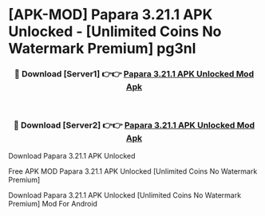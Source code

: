 # [APK-MOD] Papara 3.21.1 APK Unlocked - [Unlimited Coins No Watermark Premium] pg3nl



<div align="center">
<h3>🔴 Download [Server1] 👉👉 <a href="https://momento.my/?title=Papara_3.21.1_APK_Unlocked">Papara 3.21.1 APK Unlocked Mod Apk</a></h3><br>

<h3>🔴 Download [Server2] 👉👉 <a href="https://momento.my/?title=Papara_3.21.1_APK_Unlocked">Papara 3.21.1 APK Unlocked Mod Apk</a></h3>
</div>



Download Papara 3.21.1 APK Unlocked 

Free APK MOD Papara 3.21.1 APK Unlocked [Unlimited Coins No Watermark Premium]

Download Papara 3.21.1 APK Unlocked [Unlimited Coins No Watermark Premium] Mod For Android
